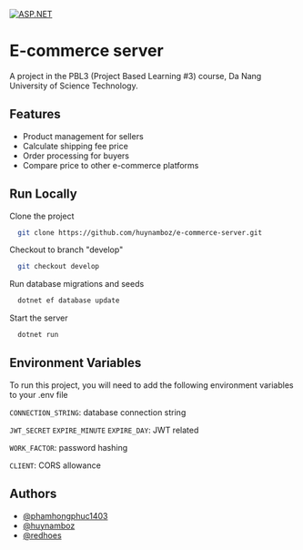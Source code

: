 [![ASP.NET](https://img.shields.io/badge/Made%20with-ASP.NET-blueviolet)](https://dotnet.microsoft.com/en-us/apps/aspnet/apis) 

# E-commerce server

A project in the PBL3 (Project Based Learning #3) course, Da Nang University of Science Technology.


## Features 

- Product management for sellers 
- Calculate shipping fee price 
- Order processing for buyers 
- Compare price to other e-commerce platforms

## Run Locally

Clone the project

```bash
  git clone https://github.com/huynamboz/e-commerce-server.git
```

Checkout to branch "develop"

```bash
  git checkout develop
```

Run database migrations and seeds

```bash
  dotnet ef database update
```

Start the server

```bash
  dotnet run
```


## Environment Variables

To run this project, you will need to add the following environment variables to your .env file

`CONNECTION_STRING`: database connection string

`JWT_SECRET`
`EXPIRE_MINUTE`
`EXPIRE_DAY`: JWT related

`WORK_FACTOR`: password hashing

`CLIENT`: CORS allowance


## Authors

- [@phamhongphuc1403](https://github.com/phamhongphuc1403)
- [@huynamboz](https://github.com/huynamboz)
- [@redhoes](https://github.com/redhoes)

